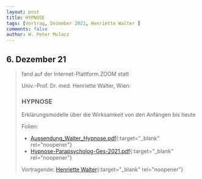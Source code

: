 ```yaml
---
layout: post
title: HYPNOSE
tags: [Vortrag, Dezember 2021, Henriette Walter ]
comments: false
author: W. Peter Mulacz
---
```

## 6. Dezember 21
> fand auf der Internet-Plattform ZOOM statt
>
> Univ.-Prof. Dr. med. Henriette Walter, Wien:
> ### HYPNOSE
> Erklärungsmodelle über die Wirksamkeit von den Anfängen bis heute
>
> Folien:
> * [Aussendung_Walter_Hypnose.pdf](../assets/resources/Aussendung_Walter_Hypnose.pdf){:target="_blank" rel="noopener"}
> * [Hypnose-Parapsycholog-Ges-2021.pdf](../assets/resources/Hypnose-Parapsycholog-Ges-2021.pdf){:target="_blank" rel="noopener"}
>
> Vortragende: [Henriette Walter](http://www.oegwh.at/){:target="_blank" rel="noopener"}